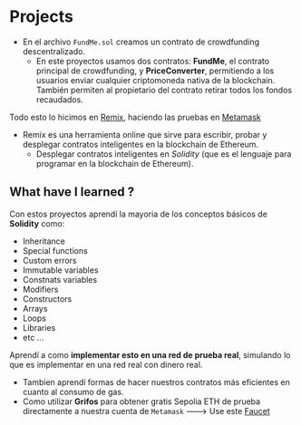# Projects

- En el archivo `FundMe.sol` creamos un contrato de crowdfunding descentralizado.
  - En este proyectos usamos dos contratos: **FundMe**, el contrato principal de crowdfunding, y **PriceConverter**, permitiendo a los usuarios enviar cualquier criptomoneda nativa de la blockchain. También permiten al propietario del contrato retirar todos los fondos recaudados.

 Todo esto lo hicimos en [Remix](https://remix.ethereum.org/), haciendo las pruebas en [Metamask](https://metamask.io/download)
 - Remix es una herramienta online que sirve para escribir, probar y desplegar contratos inteligentes en la blockchain de Ethereum.
    - Desplegar contratos inteligentes en *Solidity* (que es el lenguaje para programar en la blockchain de Ethereum).

## What have I learned ?

Con estos proyectos aprendí la mayoria de los conceptos básicos de **Solidity** como:
  - Inheritance
  - Special functions
  - Custom errors
  - Immutable variables
  - Constnats variables
  - Modifiers
  - Constructors
  - Arrays
  - Loops
  - Libraries
  - etc ...

Aprendí a como **implementar esto en una red de prueba real**, simulando lo que es implementar en una red real con dinero real.
- Tambien aprendí formas de hacer nuestros contratos más eficientes en cuanto al consumo de gas.
- Como utilizar **Grifos** para obtener gratis Sepolia ETH de prueba directamente a nuestra cuenta de `Metamask` ---> Use este [Faucet](https://cloud.google.com/application/web3/faucet/ethereum/sepolia)
